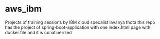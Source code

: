 # aws_ibm
Projects of training sessions by IBM cloud specalist lavanya thota this repo has the project of spring-boot-application with one index.html page with docker file and it is conatinerized
